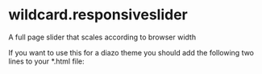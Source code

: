 # wildcard.responsiveslider
A full page slider that scales according to browser width

If you want to use this for a diazo theme you should add the following two lines to your *.html file:
<link href="++resource++slider.css" rel="stylesheet">
<script src="++resource++slider.js"></script>
